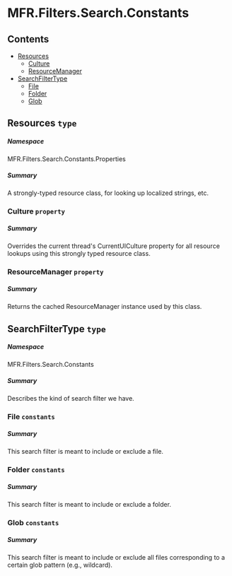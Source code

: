 <a name='assembly'></a>
# MFR.Filters.Search.Constants

## Contents

- [Resources](#T-MFR-Filters-Search-Constants-Properties-Resources 'MFR.Filters.Search.Constants.Properties.Resources')
  - [Culture](#P-MFR-Filters-Search-Constants-Properties-Resources-Culture 'MFR.Filters.Search.Constants.Properties.Resources.Culture')
  - [ResourceManager](#P-MFR-Filters-Search-Constants-Properties-Resources-ResourceManager 'MFR.Filters.Search.Constants.Properties.Resources.ResourceManager')
- [SearchFilterType](#T-MFR-Filters-Search-Constants-SearchFilterType 'MFR.Filters.Search.Constants.SearchFilterType')
  - [File](#F-MFR-Filters-Search-Constants-SearchFilterType-File 'MFR.Filters.Search.Constants.SearchFilterType.File')
  - [Folder](#F-MFR-Filters-Search-Constants-SearchFilterType-Folder 'MFR.Filters.Search.Constants.SearchFilterType.Folder')
  - [Glob](#F-MFR-Filters-Search-Constants-SearchFilterType-Glob 'MFR.Filters.Search.Constants.SearchFilterType.Glob')

<a name='T-MFR-Filters-Search-Constants-Properties-Resources'></a>
## Resources `type`

##### Namespace

MFR.Filters.Search.Constants.Properties

##### Summary

A strongly-typed resource class, for looking up localized strings, etc.

<a name='P-MFR-Filters-Search-Constants-Properties-Resources-Culture'></a>
### Culture `property`

##### Summary

Overrides the current thread's CurrentUICulture property for all
  resource lookups using this strongly typed resource class.

<a name='P-MFR-Filters-Search-Constants-Properties-Resources-ResourceManager'></a>
### ResourceManager `property`

##### Summary

Returns the cached ResourceManager instance used by this class.

<a name='T-MFR-Filters-Search-Constants-SearchFilterType'></a>
## SearchFilterType `type`

##### Namespace

MFR.Filters.Search.Constants

##### Summary

Describes the kind of search filter we have.

<a name='F-MFR-Filters-Search-Constants-SearchFilterType-File'></a>
### File `constants`

##### Summary

This search filter is meant to include or exclude a file.

<a name='F-MFR-Filters-Search-Constants-SearchFilterType-Folder'></a>
### Folder `constants`

##### Summary

This search filter is meant to include or exclude a folder.

<a name='F-MFR-Filters-Search-Constants-SearchFilterType-Glob'></a>
### Glob `constants`

##### Summary

This search filter is meant to include or exclude all files
corresponding to a certain glob pattern (e.g., wildcard).
